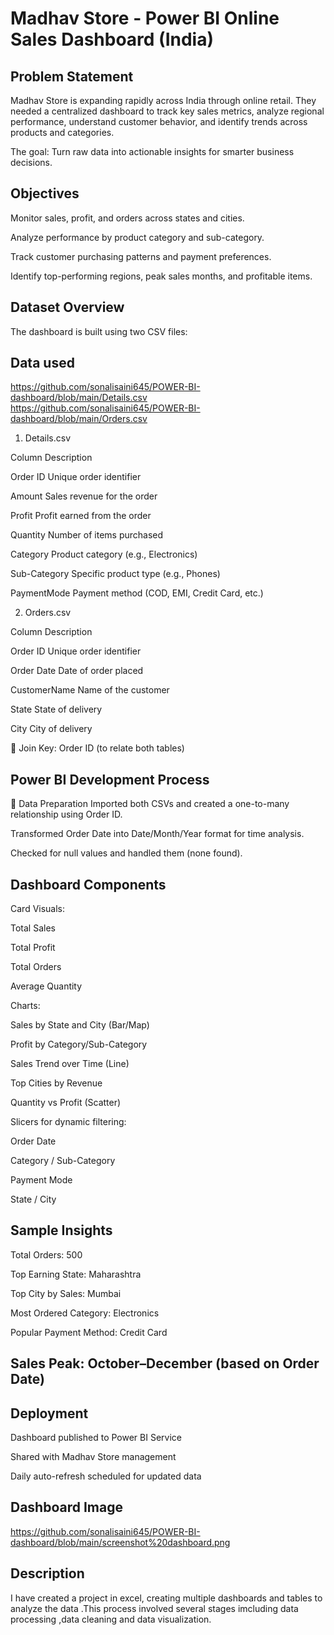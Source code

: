 # Madhav Store - Power BI Online Sales Dashboard (India)

## Problem Statement

Madhav Store is expanding rapidly across India through online retail. They needed a centralized dashboard to track key sales metrics, analyze regional performance, understand customer behavior, and identify trends across products and categories.

The goal: Turn raw data into actionable insights for smarter business decisions.

## Objectives
Monitor sales, profit, and orders across states and cities.

Analyze performance by product category and sub-category.

Track customer purchasing patterns and payment preferences.

Identify top-performing regions, peak sales months, and profitable items.

## Dataset Overview
The dashboard is built using two CSV files:

## Data used 
https://github.com/sonalisaini645/POWER-BI-dashboard/blob/main/Details.csv
https://github.com/sonalisaini645/POWER-BI-dashboard/blob/main/Orders.csv

1. Details.csv
   
 Column	Description

Order ID	Unique order identifier

Amount	Sales revenue for the order

Profit	Profit earned from the order

Quantity	Number of items purchased

Category	Product category (e.g., Electronics)

Sub-Category	Specific product type (e.g., Phones)

PaymentMode	Payment method (COD, EMI, Credit Card, etc.)

2. Orders.csv

Column	Description

Order ID	Unique order identifier

Order Date	Date of order placed

CustomerName	Name of the customer

State	State of delivery

City	City of delivery

🔗 Join Key: Order ID (to relate both tables)

## Power BI Development Process
🔹 Data Preparation
Imported both CSVs and created a one-to-many relationship using Order ID.

Transformed Order Date into Date/Month/Year format for time analysis.

Checked for null values and handled them (none found).

## Dashboard Components
Card Visuals:

Total Sales

Total Profit

Total Orders

Average Quantity

Charts:

Sales by State and City (Bar/Map)

Profit by Category/Sub-Category

Sales Trend over Time (Line)

Top Cities by Revenue

Quantity vs Profit (Scatter)

Slicers for dynamic filtering:

Order Date

Category / Sub-Category

Payment Mode

State / City

##  Sample Insights
 Total Orders: 500

 Top Earning State: Maharashtra

 Top City by Sales: Mumbai

 Most Ordered Category: Electronics

 Popular Payment Method: Credit Card

## Sales Peak: October–December (based on Order Date)

## Deployment
Dashboard published to Power BI Service

Shared with Madhav Store management

Daily auto-refresh scheduled for updated data
## Dashboard Image
https://github.com/sonalisaini645/POWER-BI-dashboard/blob/main/screenshot%20dashboard.png

## Description
I have created a project in excel, creating multiple dashboards and tables to analyze the data .This process involved several stages imcluding data processing ,data cleaning and data visualization.
